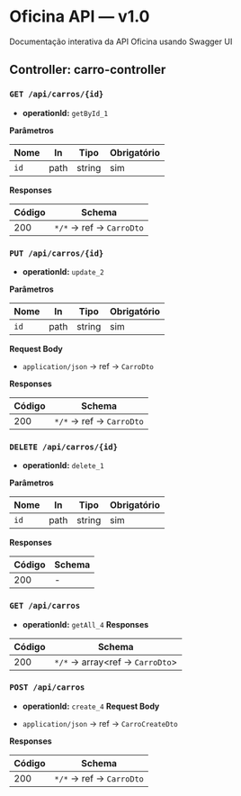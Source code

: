 # Oficina API — v1.0

Documentação interativa da API Oficina usando Swagger UI

## Controller: carro-controller

### `GET /api/carros/{id}`

- **operationId:** `getById_1`

**Parâmetros**

| Nome | In | Tipo | Obrigatório |
|---|---|---|---|
| `id` | path | string | sim |

**Responses**

| Código | Schema |
|---|---|
| 200 | `*/*` → ref → `CarroDto` |


### `PUT /api/carros/{id}`

- **operationId:** `update_2`

**Parâmetros**

| Nome | In | Tipo | Obrigatório |
|---|---|---|---|
| `id` | path | string | sim |

**Request Body**

- `application/json` → ref → `CarroDto`

**Responses**

| Código | Schema |
|---|---|
| 200 | `*/*` → ref → `CarroDto` |


### `DELETE /api/carros/{id}`

- **operationId:** `delete_1`

**Parâmetros**

| Nome | In | Tipo | Obrigatório |
|---|---|---|---|
| `id` | path | string | sim |

**Responses**

| Código | Schema |
|---|---|
| 200 | - |


### `GET /api/carros`

- **operationId:** `getAll_4`
**Responses**

| Código | Schema |
|---|---|
| 200 | `*/*` → array<ref → `CarroDto`> |


### `POST /api/carros`

- **operationId:** `create_4`
**Request Body**

- `application/json` → ref → `CarroCreateDto`

**Responses**

| Código | Schema |
|---|---|
| 200 | `*/*` → ref → `CarroDto` |


